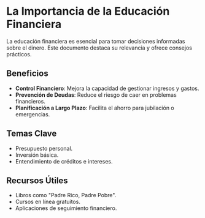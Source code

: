 # La Importancia de la Educación Financiera

La educación financiera es esencial para tomar decisiones informadas sobre el dinero. Este documento destaca su relevancia y ofrece consejos prácticos.

## Beneficios
- **Control Financiero**: Mejora la capacidad de gestionar ingresos y gastos.
- **Prevención de Deudas**: Reduce el riesgo de caer en problemas financieros.
- **Planificación a Largo Plazo**: Facilita el ahorro para jubilación o emergencias.

## Temas Clave
- Presupuesto personal.
- Inversión básica.
- Entendimiento de créditos e intereses.

## Recursos Útiles
- Libros como "Padre Rico, Padre Pobre".
- Cursos en línea gratuitos.
- Aplicaciones de seguimiento financiero.